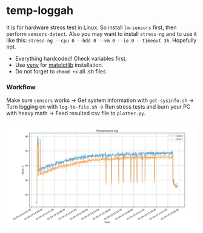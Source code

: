 # temp-loggah
It is for hardware stress test in Linux. So install `lm-sensors` first, then perform `sensors-detect`. Also you may want to install `stress-ng` and to use it like this: `stress-ng --cpu 0 --hdd 0 --vm 0 --io 0 --timeout 3h`. Hopefully not.

- Everything hardcoded! Check variables first.
- Use [venv](https://docs.python.org/3/library/venv.html) for [matplotlib](https://matplotlib.org/index.html) installation.
- Do not forget to `chmod +x` all .sh files

### Workflow
Make sure `sensors` works → Get system information with `get-sysinfo.sh` → Turn logging on with `log-to-file.sh` → Run stress tests and burn your PC with heavy math → Feed resulted csv file to `plotter.py`.

[<img src="https://github.com/Atarity/temp-loggah/raw/master/data/image.png"/>](https://github.com/Atarity/temp-loggah/raw/master/data/image.png)